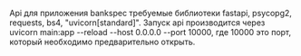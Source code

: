 Api для приложения bankspec требуемые библиотеки fastapi, psycopg2, requests, bs4, "uvicorn[standard]".
Запуск api производится через uvicorn main:app --reload --host 0.0.0.0 --port 10000, где 10000 это порт, который необходимо предварительно открыть.
